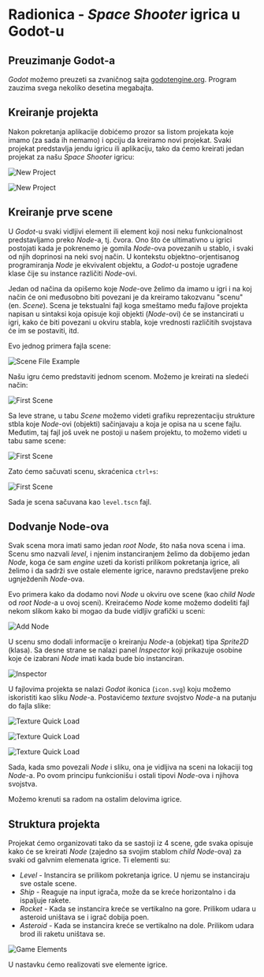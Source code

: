 # Radionica - _Space Shooter_ igrica u Godot-u

## Preuzimanje Godot-a

_Godot_ možemo preuzeti sa zvaničnog sajta [godotengine.org](https://godotengine.org/). Program zauzima svega nekoliko desetina megabajta.

## Kreiranje projekta

Nakon pokretanja aplikacije dobićemo prozor sa listom projekata koje imamo (za sada ih nemamo) i opciju da kreiramo novi projekat. Svaki projekat predstavlja jendu igricu ili aplikaciju, tako da ćemo kreirati jedan projekat za našu _Space Shooter_ igricu:

![New Project](img/01-new-project.png)

![New Project](img/02-new-project.png)

## Kreiranje prve scene

U _Godot_-u svaki vidljivi element ili element koji nosi neku funkcionalnost predstavljamo preko _Node_-a, tj. čvora. Ono što će ultimativno u igrici postojati kada je pokrenemo je gomila _Node_-ova povezanih u stablo, i svaki od njih doprinosi na neki svoj način. U kontekstu objektno-orjentisanog programiranja _Node_ je ekvivalent objektu, a _Godot_-u postoje ugrađene klase čije su instance različiti _Node_-ovi.

Jedan od načina da opišemo koje _Node_-ove želimo da imamo u igri i na koj način će oni međusobno biti povezani je da kreiramo takozvanu "scenu" (en. _Scene_). Scena je tekstualni fajl koga smeštamo među fajlove projekta napisan u sintaksi koja opisuje koji objekti (_Node_-ovi) će se instancirati u igri, kako će biti povezani u okviru stabla, koje vrednosti različitih svojstava će im se postaviti, itd.

Evo jednog primera fajla scene:

![Scene File Example](img/06-tscn-example.png)

Našu igru ćemo predstaviti jednom scenom. Možemo je kreirati na sledeći način:

![First Scene](img/03-create-first-scene.png)

Sa leve strane, u tabu _Scene_ možemo videti grafiku reprezentaciju strukture stbla koje _Node_-ovi (objekti) sačinjavaju a koja je opisa na u scene fajlu. Međutim, taj fajl još uvek ne postoji u našem projektu, to možemo videti u tabu same scene:

![First Scene](img/04-create-first-scene.png)

Zato ćemo sačuvati scenu, skraćenica `ctrl+s`:

![First Scene](img/05-create-first-scene.png)

Sada je scena sačuvana kao `level.tscn` fajl.

## Dodvanje Node-ova

Svak scena mora imati samo jedan _root_ _Node_, što naša nova scena i ima. Scenu smo nazvali _level_, i njenim instanciranjem želimo da dobijemo jedan _Node_, koga će sam _engine_ uzeti da koristi prilikom pokretanja igrice, ali želimo i da sadrži sve ostale elemente igrice, naravno predstavljene preko ugnježdenih _Node_-ova.

Evo primera kako da dodamo novi _Node_ u okviru ove scene (kao _child_ _Node_ od _root_ _Node_-a u ovoj sceni). Kreiraćemo _Node_ kome možemo dodeliti fajl nekom slikom kako bi mogao da bude vidljiv grafički u sceni:

![Add Node](img/07-add-sprite2d.png)

U scenu smo dodali informacije o kreiranju _Node_-a (objekat) tipa _Sprite2D_ (klasa). Sa desne strane se nalazi panel _Inspector_ koji prikazuje osobine koje će izabrani _Node_ imati kada bude bio instanciran.

![Inspector](img/08-sprite2d-properties.png)

U fajlovima projekta se nalazi _Godot_ ikonica (`icon.svg`) koju možemo iskoristiti kao sliku _Node_-a. Postavićemo _texture_ svojstvo _Node_-a na putanju do fajla slike:

![Texture Quick Load](img/09-texture-quick-load-01.png)

![Texture Quick Load](img/09-texture-quick-load-02.png)

![Texture Quick Load](img/10-texture-quick-load-03.png)

Sada, kada smo povezali _Node_ i sliku, ona je vidljiva na sceni na lokaciji tog _Node_-a. Po ovom principu funkcionišu i ostali tipovi _Node_-ova i njihova svojstva.

Možemo krenuti sa radom na ostalim delovima igrice.

## Struktura projekta

Projekat ćemo organizovati tako da se sastoji iz 4 scene, gde svaka opisuje kako će se kreirati _Node_ (zajedno sa svojim stablom _child_ _Node_-ova) za svaki od galvnim elemenata igrice. Ti elementi su:
* _Level_ - Instancira se prilikom pokretanja igrice. U njemu se instanciraju sve ostale scene.
* _Ship_ - Reaguje na input igrača, može da se kreće horizontalno i da ispaljuje rakete.
* _Rocket_ - Kada se instancira kreće se vertikalno na gore. Prilikom udara u asteroid uništava se i igrač dobija poen.
* _Asteroid_ - Kada se instancira kreće se vertikalno na dole. Prilikom udara brod ili raketu uništava se.

![Game Elements](img/11-game-elements.png)

U nastavku ćemo realizovati sve elemente igrice.


